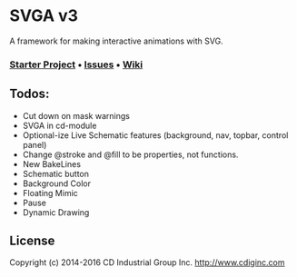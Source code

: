 # SVGA v3

A framework for making interactive animations with SVG.

### [Starter Project](https://github.com/cdig/svg-activity-starter) • [Issues](https://github.com/cdig/svga/issues) • [Wiki](https://github.com/cdig/svga/wiki)

## Todos:

* Cut down on mask warnings
* SVGA in cd-module
* Optional-ize Live Schematic features (background, nav, topbar, control panel)
* Change @stroke and @fill to be properties, not functions.
* New BakeLines
* Schematic button
* Background Color
* Floating Mimic
* Pause
* Dynamic Drawing

## License
Copyright (c) 2014-2016 CD Industrial Group Inc. http://www.cdiginc.com
